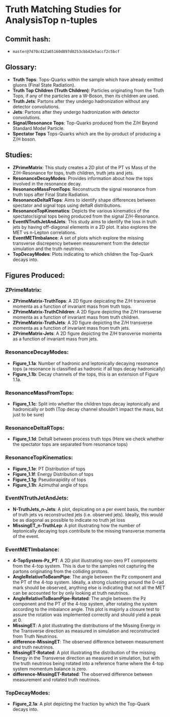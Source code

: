 # Truth Matching Studies for AnalysisTop n-tuples 
## Commit hash: 
- `master@7d70c412a65160d897d0253cbb42e5accf2c5bcf`

## Glossary:
- **Truth Tops**: 
Tops-Quarks within the sample which have already emitted gluons (Final State Radiation).
- **Truth Top Children (Truth Children)**: 
Particles originating from the Truth Tops, if any of the particles are a W-Boson, then its children are used.
- **Truth Jets**: 
Partons after they undergo hadronization without any detector convolutions. 
- **Jets**:
Partons after they undergo hadronization with detector convolutions.
- **Signal/Resonance Tops**:
Top-Quarks produced from the Z/H Beyond Standard Model Particle.
- **Spectator Tops**
Tops-Quarks which are the by-product of producing a Z/H boson.

## Studies: 
- **ZPrimeMatrix**: 
This study creates a 2D plot of the PT vs Mass of the Z/H-Resonance for tops, truth children, truth jets and jets.
- **ResonanceDecayModes**:
Provides information about how the tops involved in the resonance decay. 
- **ResonanceMassFromTops**: 
Reconstructs the signal resonance from truth tops after Final State Radiation. 
- **ResonanceDeltaRTops**:
Aims to identify shape differences between spectator and signal tops using deltaR distributions.
- **ResonanceTopKinematics**:
Depicts the various kinematics of the spectator/signal tops being produced from the signal Z/H-Resonance.
- **EventNTruthJetAndJets**:
This study aims to identify the loss in truth jets by having off-diagonal elements in a 2D plot. 
It also explores the MET vs n-Lepton correlations.
- **EventMETImbalance**:
A set of plots which explore the missing transverse discrepency between measurement from the detector simulation and the truth neutrinos.
- **TopDecayModes**:
Plots indicating to which children the Top-Quark decays into. 


## Figures Produced:
### ZPrimeMatrix:
- **ZPrimeMatrix-TruthTops**: 
A 2D figure depicating the Z/H transverse momenta as a function of invariant mass from truth tops.
- **ZPrimeMatrix-TruthChildren**: 
A 2D figure depicting the Z/H transverse momenta as a function of invariant mass from truth children.
- **ZPrimeMatrix-TruthJets**: 
A 2D figure depicting the Z/H transverse momenta as a function of invariant mass from truth jets.
- **ZPrimeMatrix-Jets**: 
A 2D figure depicting the Z/H transverse momenta as a function of invariant mass from jets.

### ResonanceDecayModes:
- **Figure_1.1a**:
Number of hadronic and leptonically decaying resonance tops (a resonance is classified as hadronic if all tops decay hadronically)
- **Figure_1.1b**:
Decay channels of the tops, this is an extension of Figure 1.1a.

### ResonanceMassFromTops:
- **Figure_1.1c**:
Split into whether the children tops decay leptonically and hadronically or both (Top decay channel shouldn't impact the mass, but just to be sure)

### ResonanceDeltaRTops:
- **Figure_1.1d**:
DeltaR between process truth tops  (Here we check whether the spectator tops are separated from resonance tops)

### ResonanceTopKinematics:
- **Figure_1.1e**:
PT Distribution of tops 
- **Figure_1.1f**:
Energy Distribution of tops
- **Figure_1.1g**:
Pseudorapidity of tops 
- **Figure_1.1h**:
Azimuthal angle of tops

### EventNTruthJetAndJets:
- **N-TruthJets_n-Jets**:
A plot, depicating on a per event basis, the number of truth jets vs reconstructed jets (i.e. observed jets).
Ideally, this would be as diagonal as possible to indicate no truth jet loss
- **MissingET_n-TruthLep**:
A plot illustrating how the number of leptonically decaying tops contribute to the missing transverse momenta of the event.

### EventMETImbalance:
- **4-TopSystem-Pz_PT**:
A 2D plot illustrating non-zero PT components from the 4-top system. 
This is due to the samples not capturing the partons originating from the colliding protons. 
- **AngleRelativeToBeamPipe**:
The angle between the Pz component and the PT of the 4-top system. 
Ideally, a strong clustering around the 0-rad mark should be observed, anything else is indicating that not all the MET can be accounted for by only looking at truth neutrinos.
- **AngleRelativeToBeamPipe-Rotated**:
The angle between the Pz component and the PT of the 4-top system, after rotating the system according to the imbalance angle.
This plot is majorly a closure test to assure the rotation was implemented correctly and should yield a peak at 0.
- **MissingET**:
A plot illustrating the distributions of the Missing Energy in the Transverse direction as measured in simulation and reconstructed from Truth Neutrinos.
- **difference-MissingET**:
The observed difference between measurement and truth neutrinos.
- **MissingET-Rotated**:
A plot illustrating the distribution of the missing Energy in the Transverse direction as measured in simulation, but with the truth neutrinos being rotated into a reference frame where the 4-top system momentum balance is zero.
- **difference-MissingET-Rotated**:
The observed difference between measurement and rotated truth neutrinos.

### TopDecayModes:
- **Figure_2.1a**:
A plot depicting the fraction by which the Top-Quark decays into. 



<!--
-> Figure 2.1:
b: Reconstructed Invariant Top Mass from Children - Divided into Leptonic and Hadronic decay channels
c: Reconstructed Invariant Mass of scalar H resonance - Lep-Lep, Lep-Had, Had-Had
d: DeltaR between children of mutual top (this tests how well the children are clustered) - Split into leptonic and hadronic
e: DeltaR between children and mutual top (tests how much children cluster around the parent top) - Split into leptonic and hadronic
f: DeltaR between adjacent children as a function of parent top PT (we can use this information to see if the resulting jets are possibly merged or produce large-R jets)
g: Fractional Top PT distribution transferred to children - Split by PDGID
f: Invariant mass calculation difference between using Cython and PyTorch

-> Figure 3.1:
a: PDGID of Truth Jet parton contributions - These are derived from the GhostPartons that define the truth jet
b: Fraction of parton PT contribution to truth jet
c: DeltaR between parton contributions and truth jet axis
d: Truth Jet PT classified into from top or background
e: Inefficiency of truth jet parton matching based on truth child PDGID (This is based on the truth partons contained in the truth jet.). 
- To elaborate further what this plot tries to demonstrate, it is the percentage lost of each child type. 
- This is calculated by counting the respective top child pdgid and taking the ratio when using truth jet partons matched to the top child. 
- For example; (truth) t -> b + q + qbar this should yield in an ideal world 1 b and 2 q's but from the truth jet partons, this list might only contain b + q, meaning all 'b' were collected, but one of the q's has been lost. 
- A plot of this would therefore have b (0%) and q (50%) (due to the lost qbar). 
f: Reconstructed Invariant Top Mass from Truth Jets - Split into Lepton (+ using the neutrino from truth children - Just to double check that the jets are consistent) and hadronic
g: Z-Prime from Had-Had, Had-Lep, Lep-Lep (again including neutrino)

h: Counting merged truth jets from Signal and Spectator tops. 
i: DeltaR Distribution between truth jets originating from the same truth top. This assumed NO Truth Jets shared different tops.
j: DeltaR Distribution between truth jets originating from different truth tops. This assumed NO Truth Jets shared different tops.


#-----\/ --- needs reworking
-> Figure 4: (x) Not Complete yet.... Jets
+Do as above but add deltaR between jet and truth jet 

-> Figure 5: (x) Not Complete yet....
+ Do Bruce Analysis.
+ Selection criteria:
~> Leptonic t: This is spectator 1
~> 2 Hardest b-tagged jets: these correspond to the Z' daughter tops
~> attach two other jets to each <somehow> (I use deltaR)
~> You now have the Z' -> ttbar daughters
~> Remaining jets are your 2nd spectators 
~> Form M(Z')
~> Fit fit M(Z') 

-->
